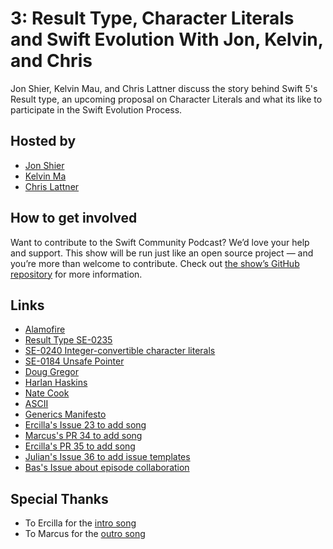 # 3: Result Type, Character Literals and Swift Evolution With Jon, Kelvin, and Chris

Jon Shier, Kelvin Mau, and Chris Lattner discuss the story behind Swift 5's Result type, an upcoming proposal on Character Literals and what its like to participate in the Swift Evolution Process.

## Hosted by


- [Jon Shier](https://github.com/jshier)
- [Kelvin Ma](https://github.com/kelvin13)
- [Chris Lattner](https://twitter.com/clattner_llvm)

## How to get involved

Want to contribute to the Swift Community Podcast? We’d love your help and support. This show will be run just like an open source project — and you’re more than welcome to contribute. Check out [the show’s GitHub repository](https://github.com/SwiftCommunityPodcast/podcast) for more information.

## Links

- [Alamofire](https://github.com/Alamofire/Alamofire)
- [Result Type SE-0235](https://github.com/apple/swift-evolution/blob/master/proposals/0235-add-result.md)
- [SE-0240 Integer-convertible character literals](https://github.com/apple/swift-evolution/pull/939)
- [SE-0184 Unsafe Pointer](https://github.com/apple/swift-evolution/blob/master/proposals/0184-unsafe-pointers-add-missing.md)
- [Doug Gregor](https://twitter.com/dgregor79)
- [Harlan Haskins](https://twitter.com/harlanhaskins)
- [Nate Cook](https://twitter.com/nnnnnnnn)
- [ASCII](https://en.wikipedia.org/wiki/ASCII)
- [Generics Manifesto](https://github.com/apple/swift/blob/master/docs/GenericsManifesto.md)
- [Ercilla's Issue 23 to add song](https://github.com/SwiftCommunityPodcast/podcast/issues/23)
- [Marcus's PR 34 to add song](https://github.com/SwiftCommunityPodcast/podcast/pull/34)
- [Ercilla's PR 35 to add song](https://github.com/SwiftCommunityPodcast/podcast/pull/35)
- [Julian's Issue 36 to add issue templates](https://github.com/SwiftCommunityPodcast/podcast/pull/36)
- [Bas's Issue about episode collaboration](https://github.com/SwiftCommunityPodcast/podcast/issues/28)

## Special Thanks
- To Ercilla for the [intro song](https://github.com/SwiftCommunityPodcast/podcast/pull/35)
- To Marcus for the [outro song](https://github.com/SwiftCommunityPodcast/podcast/pull/34)
